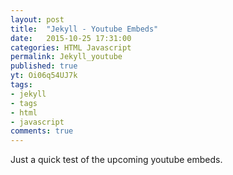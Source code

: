 ```yaml
---
layout: post
title:  "Jekyll - Youtube Embeds"
date:   2015-10-25 17:31:00
categories: HTML Javascript
permalink: Jekyll_youtube
published: true
yt: Oi06q54UJ7k
tags:
- jekyll
- tags
- html
- javascript
comments: true
---
```

Just a quick test of the upcoming youtube embeds.
